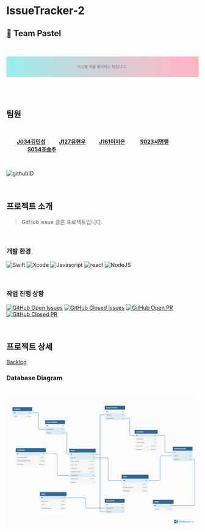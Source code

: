 # IssueTracker-2

## 🎨 Team Pastel

<br>

![](./docs/images/pastel.png)

<br>

<br>

## 팀원

<br>

&nbsp;&nbsp;&nbsp;&nbsp;&nbsp;&nbsp;&nbsp;<strong>[J034김민섭](https://github.com/msmk530)</strong>
&nbsp;&nbsp;&nbsp;&nbsp;&nbsp;&nbsp;&nbsp;&nbsp;<strong>[J127유현우](https://github.com/puba5)</strong>
&nbsp;&nbsp;&nbsp;&nbsp;&nbsp;&nbsp;&nbsp;&nbsp;<strong>[J161이지은](https://github.com/zlrlo)</strong>
&nbsp;&nbsp;&nbsp;&nbsp;&nbsp;&nbsp;&nbsp;&nbsp;&nbsp;<strong>[S023서명렬](https://github.com/fElix-MR)</strong>
&nbsp;&nbsp;&nbsp;&nbsp;&nbsp;&nbsp;&nbsp;&nbsp;&nbsp;&nbsp;&nbsp;&nbsp;&nbsp;&nbsp;<strong>[S054조송주](https://github.com/songjucho)</strong>

<br>

![githubID](https://user-images.githubusercontent.com/49441876/97608232-6856e680-1a55-11eb-8ee9-f03cf0c7457f.gif)

<br>

## 프로젝트 소개

> GitHub issue 클론 프로젝트입니다.

<br>

### 개발 환경

![Swift](https://img.shields.io/badge/swift-v5.1-orange?logo=swift)
![Xcode](https://img.shields.io/badge/xcode-v12.1-blue?logo=xcode)
![Javascript](https://img.shields.io/badge/javascript-ES6+-yellow?logo=javascript)
![react](https://img.shields.io/badge/react-0.0-9cf?logo=react)
![NodeJS](https://img.shields.io/badge/node.js-v12.18.3-green?logo=node.js)

<br>

### 작업 진행 상황

[![GitHub Open Issues](https://img.shields.io/github/issues-raw/boostcamp-2020/IssueTracker-2?color=green)](https://github.com/boostcamp-2020/IssueTracker-2/issues)
[![GitHub Closed Issues](https://img.shields.io/github/issues-closed-raw/boostcamp-2020/IssueTracker-2?color=red)](https://github.com/boostcamp-2020/IssueTracker-2/issues)
[![GitHub Open PR](https://img.shields.io/github/issues-pr-raw/boostcamp-2020/IssueTracker-2?color=green)](https://github.com/boostcamp-2020/IssueTracker-2/issues)
[![GitHub Closed PR](https://img.shields.io/github/issues-pr-closed-raw/boostcamp-2020/IssueTracker-2?color=red)](https://github.com/boostcamp-2020/IssueTracker-2/issues)

<br>

## 프로젝트 상세

[Backlog](https://docs.google.com/spreadsheets/d/1X5dBBIllFMjnaLvKmocZAZ3RWysQW1DdZlQlCsELIT0/edit?ts=5f9a4a1c#gid=1554475908)

### Database Diagram

<br>

![ERD](./docs/images/erd.png)
